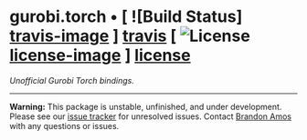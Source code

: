 # gurobi.torch • [ ![Build Status] [travis-image] ] [travis] [ ![License] [license-image] ] [license]

*Unofficial Gurobi Torch bindings.*

[travis-image]: https://travis-ci.org/bamos/gurobi.torch.png?branch=master
[travis]: http://travis-ci.org/bamos/gurobi.torch

[license-image]: http://img.shields.io/badge/license-Apache--2-blue.svg?style=flat
[license]: LICENSE

---

**Warning:** This package is unstable, unfinished, and under development.
Please see our [issue tracker](https://github.com/bamos/gurobi.torch/issues)
for unresolved issues.
Contact [Brandon Amos](http://bamos.github.io) with any questions
or issues.
